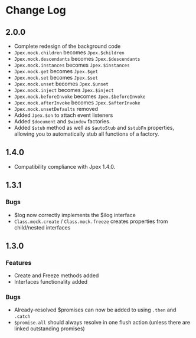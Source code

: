 Change Log
==========

## 2.0.0  
- Complete redesign of the background code  
- `Jpex.mock.children` becomes `Jpex.$children`  
- `Jpex.mock.descendants` becomes `Jpex.$descendants`  
- `Jpex.mock.instances` becomes `Jpex.$instances`  
- `Jpex.mock.get` becomes `Jpex.$get`  
- `Jpex.mock.set` becomes `Jpex.$set`  
- `Jpex.mock.unset` becomes `Jpex.$unset`  
- `Jpex.mock.inject` becomes `Jpex.$inject`  
- `Jpex.mock.beforeInvoke` becomes `Jpex.$beforeInvoke`  
- `Jpex.mock.afterInvoke` becomes `Jpex.$afterInvoke`  
- `Jpex.mock.unsetDefaults` removed  
- Added `Jpex.$on` to attach event listeners  
- Added `$document` and `$window` factories.  
- Added `$stub` method as well as `$autoStub` and `$stubFn` properties, allowing you to automatically stub all functions of a factory.

## 1.4.0  
- Compatibility compliance with Jpex 1.4.0.

## 1.3.1  
### Bugs  
- $log now correctly implements the $ilog interface  
- `Class.mock.create` / `Class.mock.freeze` creates properties from child/nested interfaces  
## 1.3.0
### Features
- Create and Freeze methods added
- Interfaces functionality added  
### Bugs
- Already-resolved $promises can now be added to using `.then` and `.catch`
- `$promise.all` should always resolve in one flush action (unless there are linked outstanding promises)
